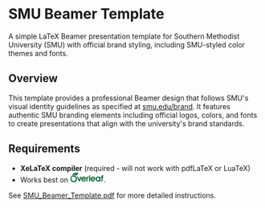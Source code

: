 # SMU Beamer Template

A simple LaTeX Beamer presentation template for Southern Methodist University (SMU) with official brand styling, including SMU-styled color themes and fonts. 

## Overview

This template provides a professional Beamer design that follows SMU's visual identity guidelines as specified at [smu.edu/brand](https://www.smu.edu/brand). It features authentic SMU branding elements including official logos, colors, and fonts to create presentations that align with the university's brand standards.

## Requirements

- **XeLaTeX compiler** (required - will not work with pdfLaTeX or LuaTeX)
- Works best on <img src="template-source/overleaf-logo-primary.png" height="20">.

See [SMU_Beamer_Template.pdf](SMU_Beamer_Template.pdf) for more detailed instructions.
